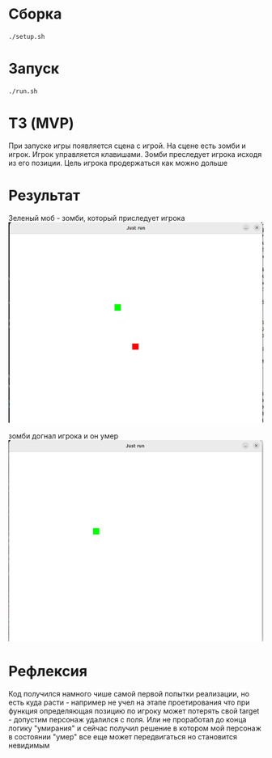 # Сборка

```
./setup.sh
```

# Запуск

```
./run.sh
```

# ТЗ (MVP)

При запуске игры появляется сцена с игрой. На сцене есть зомби и игрок. Игрок управляется клавишами. Зомби преследует игрока исходя из его позиции. Цель игрока продержаться как можно дольше

# Результат

Зеленый моб - зомби, который приследует игрока
![](./imgs/1.png)

зомби догнал игрока и он умер
![](./imgs/2.png)

# Рефлексия

Код получился намного чише самой первой попытки реализации, но есть куда расти - например не учел на этапе проетирования что при функция определяющая позицию по игроку может потерять свой target - допустим персонаж удалился с поля. Или не проработал до конца логику "умирания" и сейчас получил решение в котором мой персонаж в состоянии "умер" все еще может передвигаться но становится невидимым
